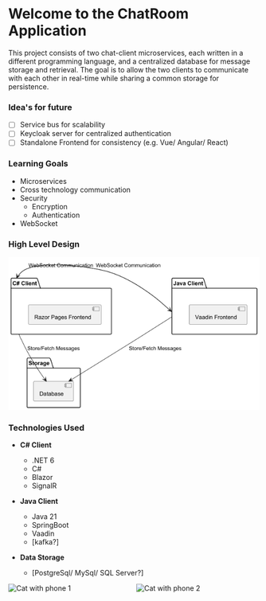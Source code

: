 # Welcome to the ChatRoom Application
This project consists of two chat-client microservices, each written in a different programming language, and a 
centralized database for message storage and retrieval. The goal is to allow the two clients to communicate with each 
other in real-time while sharing a common storage for persistence.

### Idea's for future
- [ ] Service bus for scalability
- [ ] Keycloak server for centralized authentication
- [ ] Standalone Frontend for consistency (e.g. Vue/ Angular/ React)

### Learning Goals
- Microservices
- Cross technology communication
- Security
  - Encryption
  - Authentication
- WebSocket

### High Level Design
![Diagram Title](documentation/component_diagram.png)

### Technologies Used
- **C# Client**
  - .NET 6
  - C#
  - Blazor
  - SignalR

- **Java Client**
  - Java 21
  - SpringBoot
  - Vaadin
  - [kafka?]

- **Data Storage**
  - [PostgreSql/ MySql/ SQL Server?]

<div style="display: flex;">
    <img src="https://media.tenor.com/HM-tHjTAB-sAAAAe/sad-cellphone.png" alt="Cat with phone 1" style="width: 50%; margin-right: 10px;">
    <img src="https://i.pinimg.com/originals/79/35/15/79351513ed453344d840a28981d14403.png" alt="Cat with phone 2" style="width: 50%;">
</div>
